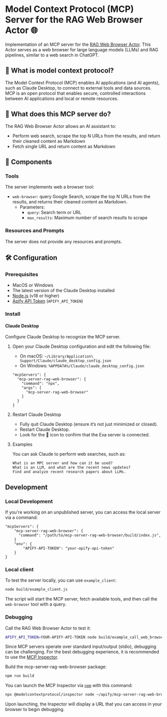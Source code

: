 # Model Context Protocol (MCP) Server for the RAG Web Browser Actor 🌐

Implementation of an MCP server for the [RAG Web Browser Actor](https://apify.com/apify/rag-web-browser).
This Actor serves as a web browser for large language models (LLMs) and RAG pipelines, similar to a web search in ChatGPT.

## 🔄 What is model context protocol?

The Model Context Protocol (MCP) enables AI applications (and AI agents), such as Claude Desktop, to connect to external tools and data sources.
MCP is an open protocol that enables secure, controlled interactions between AI applications and local or remote resources.

## 🎯 What does this MCP server do?

The RAG Web Browser Actor allows an AI assistant to:
- Perform web search, scrape the top N URLs from the results, and return their cleaned content as Markdown
- Fetch single URL and return content as Markdown

## 🧱 Components

### Tools

The server implements web a browser tool:
- `web-browser`: query Google Search, scrape the top N URLs from the results, and returns their cleaned content as Markdown.
  - Parameters:
    - `query`: Search term or URL
    - `max_results`: Maximum number of search results to scrape

### Resources and Prompts

The server does not provide any resources and prompts.

## 🛠️ Configuration

### Prerequisites

- MacOS or Windows
- The latest version of the Claude Desktop installed
- [Node.js](https://nodejs.org/en) (v18 or higher)
- [Apify API Token](https://docs.apify.com/platform/integrations/api#api-token) (`APIFY_API_TOKEN`)

### Install

#### Claude Desktop

Configure Claude Desktop to recognize the MCP server.

1. Open your Claude Desktop configuration and edit the following file:

   - On macOS: `~/Library/Application\ Support/Claude/claude_desktop_config.json`
   - On Windows: `%APPDATA%/Claude/claude_desktop_config.json`

    ```text
    "mcpServers": {
      "mcp-server-rag-web-browser": {
        "command": "npx",
        "args": [
          "mcp-server-rag-web-browser"
        ]
      }
    }
    ```

2. Restart Claude Desktop
    - Fully quit Claude Desktop (ensure it’s not just minimized or closed).
    - Restart Claude Desktop.
    - Look for the 🔌 icon to confirm that the Exa server is connected.

3. Examples

    You can ask Claude to perform web searches, such as:
    ```text
    What is an MPC server and how can it be used?
    What is an LLM, and what are the recent news updates?
    Find and analyze recent research papers about LLMs.
    ```

## Development

### Local Development

If you're working on an unpublished server, you can access the local server via a command:

```text
"mcpServers": {
    "mcp-server-rag-web-browser": {
      "command": "/path/to/mcp-server-rag-web-browser/build/index.js",
    }
    "env": {
        "APIFY-API-TOKEN": "your-apify-api-token"
    }
}
```

### Local client

To test the server locally, you can use `example_client`:

```bash
node build/example_client.js
```

The script will start the MCP server, fetch available tools, and then call the `web-browser` tool with a query.

### Debugging

Call the RAG Web Browser Actor to test it:

```bash
APIFY_API_TOKEN=YOUR-APIFY-API-TOKEN node build/example_call_web_browser.js
````

Since MCP servers operate over standard input/output (stdio), debugging can be challenging.
For the best debugging experience, it is recommended to use the [MCP Inspector](https://github.com/modelcontextprotocol/inspector).

Build the mcp-server-rag-web-browser package:

```bash
npm run build
```

You can launch the MCP Inspector via [`npm`](https://docs.npmjs.com/downloading-and-installing-node-js-and-npm) with this command:

```bash
npx @modelcontextprotocol/inspector node ~/apify/mcp-server-rag-web-browser/build/index.js APIFY_API_TOKEN=YOUR-APIFY-API-TOKEN
```

Upon launching, the Inspector will display a URL that you can access in your browser to begin debugging.
